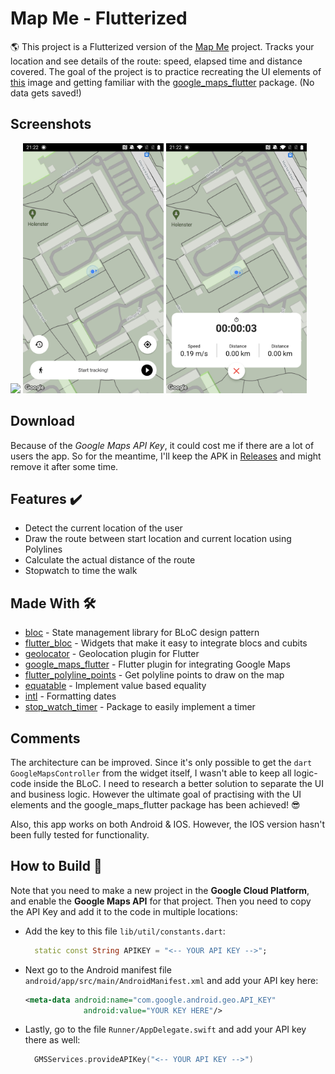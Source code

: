 # Map Me - Flutterized
:earth_americas: This project is a Flutterized version of the [Map Me] project. Tracks your location and see details of the route: speed, elapsed time and distance covered. The goal of the project is to practice recreating the UI elements of [this] image and getting familiar with the [google_maps_flutter] package. (No data gets saved!)


## Screenshots
<p>
  <img src="https://github.com/Ashhas/Mapme/blob/master/screenshot/mapme.gif" width="225">
  <img src="https://github.com/Ashhas/Mapme/blob/master/screenshot/Screenshot_20211024-212207.jpg" width="225"> 
  <img src="https://github.com/Ashhas/Mapme/blob/master/screenshot/Screenshot_20211024-212219.jpg" width="225">
 </p>
 

## Download
Because of the *Google Maps API Key*, it could cost me if there are a lot of users the app. So for the meantime, I'll keep the APK in [Releases] and might remove it after some time.


## Features ✔️
* Detect the current location of the user
* Draw the route between start location and current location using Polylines
* Calculate the actual distance of the route
* Stopwatch to time the walk


## Made With 🛠
- [bloc](https://pub.dev/packages/bloc) - State management library for BLoC design pattern
- [flutter_bloc](https://pub.dev/packages/flutter_bloc) - Widgets that make it easy to integrate blocs and cubits
- [geolocator](https://pub.dev/packages/geolocator) - Geolocation plugin for Flutter
- [google_maps_flutter](https://pub.dev/packages/google_maps_flutter) - Flutter plugin for integrating Google Maps
- [flutter_polyline_points](https://pub.dev/packages/flutter_polyline_points) - Get polyline points to draw on the map
- [equatable](https://pub.dev/packages/equatable) - Implement value based equality
- [intl](https://pub.dev/packages/intl) - Formatting dates
- [stop_watch_timer](https://pub.dev/packages/stop_watch_timer) - Package to easily implement a timer


## Comments
The architecture can be improved. Since it's only possible to get the `dart GoogleMapsController` from the widget itself, I wasn't able to keep all logic-code inside the BLoC. I need to research a better solution to separate the UI and business logic. However the ultimate goal of practising with the UI elements and the google_maps_flutter package has been achieved! 😎

Also, this app works on both Android & IOS. However, the IOS version hasn't been fully tested for functionality.


## How to Build 📱
Note that you need to make a new project in the **Google Cloud Platform**, and enable the **Google Maps API** for that project. Then you need to copy the API Key and add it to the code in multiple locations: 

- Add the key to this file `lib/util/constants.dart`:
  ```dart
    static const String APIKEY = "<-- YOUR API KEY -->";
  ```
 
- Next go to the Android manifest file `android/app/src/main/AndroidManifest.xml` and add your API key here:
  ```xml
  <meta-data android:name="com.google.android.geo.API_KEY"
               android:value="YOUR KEY HERE"/>
  ```

- Lastly, go to the file `Runner/AppDelegate.swift` and add your API key there as well:
  ```swift
    GMSServices.provideAPIKey("<-- YOUR API KEY -->")
  ```



[Map Me]:https://github.com/swaaz/Mapme
[google_maps_flutter]:https://pub.dev/packages/google_maps_flutter
[Releases]:https://github.com/Ashhas/Mapme/releases
[this]:https://github.com/swaaz/Mapme/blob/main/readme/mockup.png
